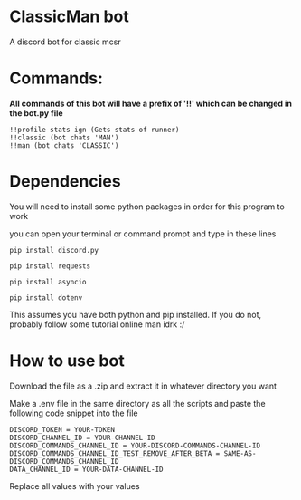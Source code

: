 # ClassicMan bot
A discord bot for classic mcsr

# **Commands:**

**All commands of this bot will have a prefix of '!!' which can be changed in the bot.py file**

```
!!profile stats ign (Gets stats of runner)
!!classic (bot chats 'MAN')
!!man (bot chats 'CLASSIC')
```

# Dependencies

You will need to install some python packages in order for this program to work

you can open your terminal or command prompt and type in these lines

```
pip install discord.py
```
```
pip install requests
```
```
pip install asyncio
```
```
pip install dotenv
```

This assumes you have both python and pip installed. If you do not, probably follow some tutorial online man idrk :/

# How to use bot

Download the file as a .zip and extract it in whatever directory you want

Make a .env file in the same directory as all the scripts and paste the following code snippet into the file
```
DISCORD_TOKEN = YOUR-TOKEN
DISCORD_CHANNEL_ID = YOUR-CHANNEL-ID
DISCORD_COMMANDS_CHANNEL_ID = YOUR-DISCORD-COMMANDS-CHANNEL-ID
DISCORD_COMMANDS_CHANNEL_ID_TEST_REMOVE_AFTER_BETA = SAME-AS-DISCORD_COMMANDS_CHANNEL_ID
DATA_CHANNEL_ID = YOUR-DATA-CHANNEL-ID
```

Replace all values with your values
